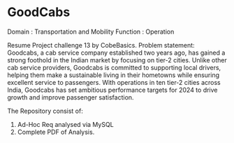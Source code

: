 # GoodCabs

Domain : Transportation and Mobility
Function : Operation

Resume Project challenge 13 by CobeBasics. 
Problem statement: Goodcabs, a cab service company established two years ago, has gained a strong foothold in the Indian market by focusing on tier-2 cities. Unlike other cab service providers, Goodcabs is committed to supporting local drivers, helping them make a sustainable living in their hometowns while ensuring excellent service to passengers. With operations in ten tier-2 cities across India, Goodcabs has set ambitious performance targets for 2024 to drive growth and improve passenger satisfaction.

The Repository consist of:
1. Ad-Hoc Req analysed via MySQL
2. Complete PDF of Analysis. 
